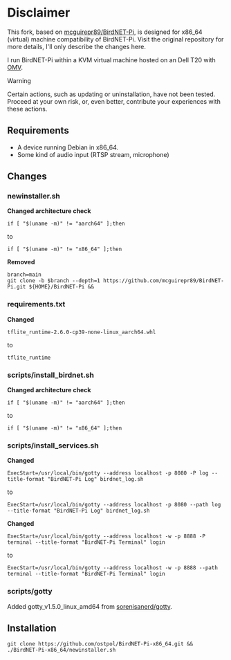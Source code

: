 # Disclaimer

This fork, based on [mcguirepr89/BirdNET-Pi](https://github.com/mcguirepr89/BirdNET-Pi), is designed for x86_64 (virtual) machine compatibility of BirdNET-Pi. Visit the original repository for more details, I'll only describe the changes here.

I run BirdNET-Pi within a KVM virtual machine hosted on an Dell T20 with [OMV](https://www.openmediavault.org/).

> [!WARNING]
> Certain actions, such as updating or uninstallation, have not been tested. Proceed at your own risk, or, even better, contribute your experiences with these actions.

## Requirements
* A device running Debian in x86_64.
* Some kind of audio input (RTSP stream, microphone)

## Changes
### newinstaller.sh

**Changed architecture check**
```
if [ "$(uname -m)" != "aarch64" ];then
```
to
```
if [ "$(uname -m)" != "x86_64" ];then
```

**Removed**
```
branch=main
git clone -b $branch --depth=1 https://github.com/mcguirepr89/BirdNET-Pi.git ${HOME}/BirdNET-Pi &&
```
### requirements.txt

**Changed**
```
tflite_runtime-2.6.0-cp39-none-linux_aarch64.whl
```
to
```
tflite_runtime
```
### scripts/install_birdnet.sh

**Changed architecture check**

```
if [ "$(uname -m)" != "aarch64" ];then
```
to
```
if [ "$(uname -m)" != "x86_64" ];then
```
### scripts/install_services.sh

**Changed**
```
ExecStart=/usr/local/bin/gotty --address localhost -p 8080 -P log --title-format "BirdNET-Pi Log" birdnet_log.sh
```
to
```
ExecStart=/usr/local/bin/gotty --address localhost -p 8080 --path log --title-format "BirdNET-Pi Log" birdnet_log.sh
```

**Changed**
```
ExecStart=/usr/local/bin/gotty --address localhost -w -p 8888 -P terminal --title-format "BirdNET-Pi Terminal" login
```
to
```
ExecStart=/usr/local/bin/gotty --address localhost -w -p 8888 --path terminal --title-format "BirdNET-Pi Terminal" login
```

### scripts/gotty

Added gotty_v1.5.0_linux_amd64 from [sorenisanerd/gotty](https://github.com/sorenisanerd/gotty).



## Installation
```
git clone https://github.com/ostpol/BirdNET-Pi-x86_64.git && ./BirdNET-Pi-x86_64/newinstaller.sh
```